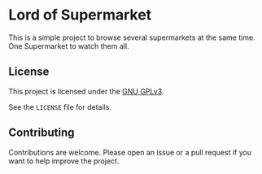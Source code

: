 # Lord of Supermarket

This is a simple project to browse several supermarkets at the same time. One Supermarket to watch them all.

## License

This project is licensed under the [GNU GPLv3](https://choosealicense.com/licenses/gpl-3.0/).

See the `LICENSE` file for details.

## Contributing

Contributions are welcome. Please open an issue or a pull request if you want to help improve the project.